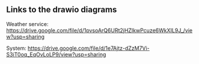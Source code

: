 ## Links to the drawio diagrams

Weather service: https://drive.google.com/file/d/1pvsoArQ6URt2jHZIkwPcuze6WkXIL9J_/view?usp=sharing

System: https://drive.google.com/file/d/1e7Ajtz-dZzM7Vi-S3iT0oq_EqOvLoLP9/view?usp=sharing